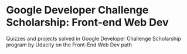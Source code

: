 # Google Developer Challenge Scholarship: Front-end Web Dev
Quizzes and projects solved in Google Developer Challenge Scholarship program by Udacity on the Front-End Web Dev path
